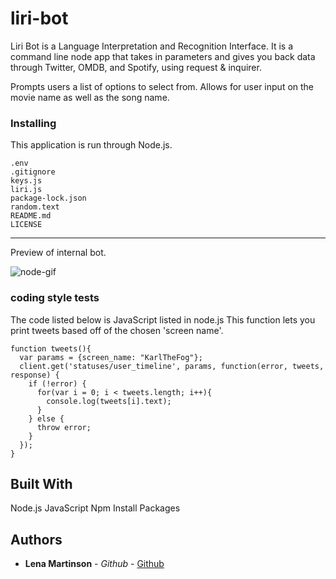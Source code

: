 # liri-bot

Liri Bot is a Language Interpretation and Recognition Interface.
It is a command line node app that takes in parameters and gives you back data through
Twitter, OMDB, and Spotify, using request & inquirer.

Prompts users a list of options to select from.
Allows for user input on the movie name as well as the song name.


### Installing

This application is run through Node.js.

```
.env
.gitignore
keys.js
liri.js
package-lock.json
random.text
README.md
LICENSE

```

***

Preview of internal bot.

<img src="liriBotPreview.mp4" alt="node-gif">


### coding style tests
The code listed below is JavaScript listed in node.js
This function lets you print tweets based off of the chosen 'screen name'.

```
function tweets(){
  var params = {screen_name: "KarlTheFog"};
  client.get('statuses/user_timeline', params, function(error, tweets, response) {
    if (!error) {
      for(var i = 0; i < tweets.length; i++){
        console.log(tweets[i].text);
      }
    } else {
      throw error;
    }
  });
}

```


## Built With
Node.js
JavaScript
Npm Install Packages

## Authors
* **Lena Martinson** - *Github* - [Github](https://github.com/Blonded)
